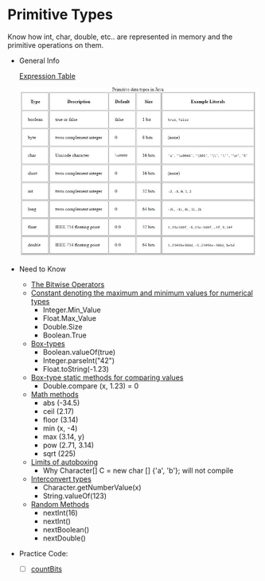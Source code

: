 # Primitive Types #

Know how int, char, double, etc.. are represented in memory and the primitive operations on them.

- General Info

    [Expression Table](Files/Expressions_Table.pdf)
    
    ![picture alt](Files/Primitive_Types.JPG)

- Need to Know 
    - [The Bitwise Operators](https://www.tutorialspoint.com/java/java_basic_operators.htm)
    - [Constant denoting the maximum and minimum values for numerical types](https://howtodoinjava.com/java/basics/primitive-data-types-in-java/)
        - Integer.Min_Value
        - Float.Max_Value
        - Double.Size
        - Boolean.True
    - [Box-types](http://zetcode.com/lang/java/datatypes2/)
        - Boolean.valueOf(true)
        - Integer.parseInt("42")
        - Float.toString(-1.23)
    - [Box-type static methods for comparing values](http://zetcode.com/lang/java/datatypes2/)  
        - Double.compare (x, 1.23) = 0
    - [Math methods](https://docs.oracle.com/javase/8/docs/api/java/lang/Math.html)
        - abs (-34.5)
        - ceil (2.17)
        - floor (3.14)
        - min (x, -4)
        - max (3.14, y)
        - pow (2.71, 3.14)
        - sqrt (225)
    - [Limits of autoboxing](https://effective-java.com/2010/05/the-advantages-and-traps-of-autoboxing/) 
        - Why Character[] C = new char [] {'a', 'b'}; will not compile
    - [Interconvert types](https://docs.oracle.com/javase/tutorial/java/data/converting.html) 
        - Character.getNumberValue(x)
        - String.valueOf(123)
    - [Random Methods](https://docs.oracle.com/javase/8/docs/api/java/util/Random.html)
        - nextInt(16)
        - nextInt()
        - nextBoolean()
        - nextDouble()
 
- Practice Code:
    - [ ] [countBits](Code/countBits.java)   
    


